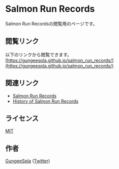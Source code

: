 Salmon Run Records
====

Salmon Run Recordsの閲覧用のページです。

## 閲覧リンク

以下のリンクから閲覧できます。
[https://gungeespla.github.io/salmon_run_records/](https://gungeespla.github.io/salmon_run_records/)

## 関連リンク

- [Salmon Run Records](https://docs.google.com/spreadsheets/d/14x39JwJzgGJxFuN7UTQtIqbHJCQfHrYWCHgYzeLiook/edit?usp=sharing)
- [History of Salmon Run Records](https://docs.google.com/spreadsheets/d/1DlpX4oVgGSV8aIKTaI4mRAZb5hIOL_2S5Wt0Ql5B5zU/edit?usp=sharing)

## ライセンス

[MIT](https://github.com/GungeeSpla/collection_of_weapons/blob/master/LICENSE)

## 作者

[GungeeSpla](https://github.com/GungeeSpla) ([Twitter](https://twitter.com/GungeeSpla))
